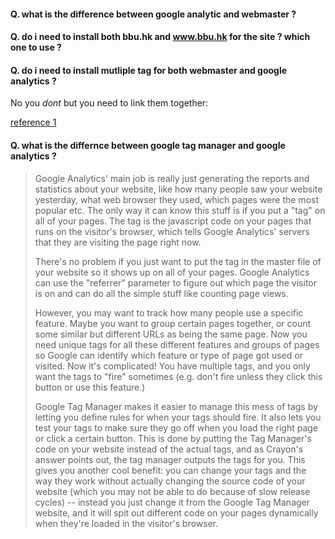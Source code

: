 #### Q. what is the difference between google analytic and webmaster ?

#### Q. do i need to install both bbu.hk and www.bbu.hk for the site ? which one to use ?

#### Q. do i need to install mutliple tag for both webmaster and google analytics ?

No you _dont_ but you need to link them together:

[reference 1](https://blog.serps.com/how-to/connect-google-analytics-with-webmaster-tools/)

#### Q. what is the differnce between google tag manager and google analytics ?

>Google Analytics' main job is really just generating the reports and statistics about your website, like how many people saw your website yesterday, what web browser they used, which pages were the most popular etc. The only way it can know this stuff is if you put a "tag" on all of your pages. The tag is the javascript code on your pages that runs on the visitor's browser, which tells Google Analytics' servers that they are visiting the page right now.
>
>There's no problem if you just want to put the tag in the master file of your website so it shows up on all of your pages. Google Analytics can use the "referrer" parameter to figure out which page the visitor is on and can do all the simple stuff like counting page views.
>
>However, you may want to track how many people use a specific feature. Maybe you want to group certain pages together, or count some similar but different URLs as being the same page. Now you need unique tags for all these different features and groups of pages so Google can identify which feature or type of page got used or visited. Now it's complicated! You have multiple tags, and you only want the tags to "fire" sometimes (e.g. don't fire unless they click this button or use this feature.)
>
>Google Tag Manager makes it easier to manage this mess of tags by letting you define rules for when your tags should fire. It also lets you test your tags to make sure they go off when you load the right page or click a certain button. This is done by putting the Tag Manager's code on your website instead of the actual tags, and as Crayon's answer points out, the tag manager outputs the tags for you. This gives you another cool benefit: you can change your tags and the way they work without actually changing the source code of your website (which you may not be able to do because of slow release cycles) -- instead you just change it from the Google Tag Manager website, and it will spit out different code on your pages dynamically when they're loaded in the visitor's browser.